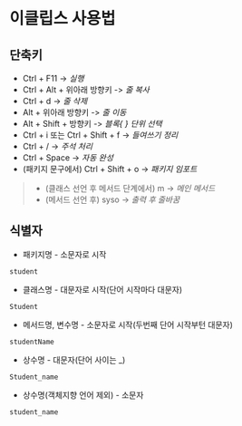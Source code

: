 # 이클립스 사용법

## 단축키
- Ctrl + F11 -> *실행*
- Ctrl + Alt + 위아래 방향키 -> *줄 복사*
- Ctrl + d -> *줄 삭제*
- Alt + 위아래 방향키 -> *줄 이동*
- Alt + Shift + 방향키 -> *블록{ } 단위 선택*
- Ctrl + i 또는 Ctrl + Shift + f -> *들여쓰기 정리*
- Ctrl + / -> *주석 처리*
- Ctrl + Space -> *자동 완성*
- (패키지 문구에서) Ctrl + Shift + o -> *패키지 임포트*
> - (클래스 선언 후 메서드 단계에서) m -> *메인 메서드*
> - (메서드 선언 후) syso -> *출력 후 줄바꿈*

## 식별자
- 패키지명 - 소문자로 시작
```
student
```
- 클래스명 - 대문자로 시작(단어 시작마다 대문자)
```
Student
```
- 메서드명, 변수명 - 소문자로 시작(두번째 단어 시작부턴 대문자)
```
studentName
```
- 상수명 - 대문자(단어 사이는 _)
```
Student_name
```
- 상수명(객체지향 언어 제외) - 소문자
```
student_name
```
